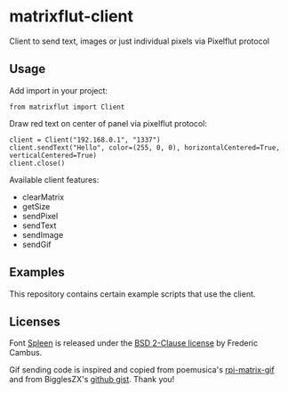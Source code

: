 # matrixflut-client

Client to send text, images or just individual pixels via Pixelflut protocol

## Usage

Add import in your project:

`from matrixflut import Client`

Draw red text on center of panel via pixelflut protocol:

```
client = Client("192.168.0.1", "1337")
client.sendText("Hello", color=(255, 0, 0), horizontalCentered=True, verticalCentered=True)
client.close()
```

Available client features:

* clearMatrix
* getSize
* sendPixel
* sendText
* sendImage
* sendGif

## Examples

This repository contains certain example scripts that use the client.

## Licenses

Font [Spleen](https://github.com/fcambus/spleen) is released under the [BSD 2-Clause license](https://github.com/fcambus/spleen/blob/master/LICENSE) by Frederic Cambus.

Gif sending code is inspired and copied from poemusica's [rpi-matrix-gif](https://github.com/poemusica/rpi-matrix-gif) and from BigglesZX's [github gist](https://gist.github.com/BigglesZX/4016539). Thank you!

